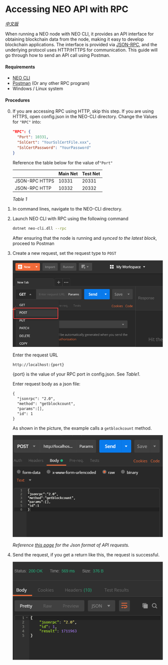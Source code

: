# Accessing NEO API with RPC
*[中文版](如何成为共识节点Part2%20-%20进行投票.md)*

When running a NEO node with NEO CLI, it provides an API interface for obtaining blockchain data from the node, making it easy to develop blockchain applications. The interface is provided via [JSON-RPC](http://wiki.geekdream.com/Specification/json-rpc_2.0.html), and the underlying protocol uses HTTP/HTTPS for communication. This guide will go through how to send an API call using Postman. 

#### Requirements

- [NEO CLI](https://github.com/neo-project/neo-cli/releases)
- [Postman](https://www.getpostman.com/apps) (Or any other RPC program)
- Windows / Linux system

#### Procedures

0. If you are accessing RPC using HTTP, skip this step. If you are using HTTPS, open config.json in the NEO-CLI directory. Change the Values for `"RPC"` into: 

      ```json
      "RPC": {
        "Port": 10331,
        "SslCert": "YourSslCertFile.xxx",
        "SslCertPassword": "YourPassword"
      }
      ```


   Reference the table below for the value of`"Port"` 

   |                | Main Net | Test Net |
   | -------------- | -------- | -------- |
   | JSON-RPC HTTPS | 10331    | 20331    |
   | JSON-RPC HTTP  | 10332    | 20332    |

   *Table 1*



1. In command lines, navigate to the NEO-CLI directory.

2. Launch NEO CLI with RPC using the following command

   ```bash
   dotnet neo-cli.dll --rpc
   ```
   After ensuring that the node is running and *synced to the latest block*, proceed to Postman

3. Create a new request, set the request type to `POST`

   ![img](img/Postman1.png)

   Enter the request URL

   ```
   http://localhost:{port}
   ```

   {port} is the value of your RPC port in config.json. See *Table1*. 

   Enter request body as a json file: 

   ```
   {
     "jsonrpc": "2.0",
     "method": "getblockcount",
     "params":[],
     "id": 1
   }
   ```

   As shown in the picture, the example calls a `getblockcount` method. 

   ![img](img/Postman2.png)

   *Reference [this page](http://docs.neo.org/en-us/node/cli/apigen.html) for the Json format of API requests.*

4. Send the request, if you get a return like this, the request is successful. 

   ![img](img/Postman3.png)
